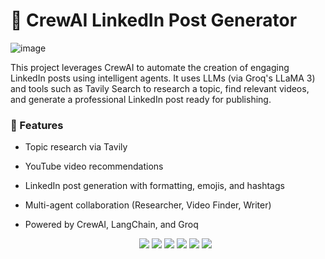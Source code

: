 # 🤖 CrewAI LinkedIn Post Generator

![image](https://github.com/user-attachments/assets/0fd29963-56f7-42bc-b94c-e34d91a568eb)


This project leverages CrewAI to automate the creation of engaging LinkedIn posts using intelligent agents. It uses LLMs (via Groq's LLaMA 3) and tools such as Tavily Search to research a topic, find relevant videos, and generate a professional LinkedIn post ready for publishing.
 
### 📌 Features
- Topic research via Tavily
- YouTube video recommendations
- LinkedIn post generation with formatting, emojis, and hashtags
- Multi-agent collaboration (Researcher, Video Finder, Writer)
- Powered by CrewAI, LangChain, and Groq
  
  <p align="center"> 
   <img src="https://img.shields.io/badge/Python-3776AB?style=for-the-badge&logo=python&logoColor=white" /> 
   <img src="https://img.shields.io/badge/CrewAI-000000?style=for-the-badge&logo=data:image/svg+xml;base64,&logoColor=white" /> 
   <img src="https://img.shields.io/badge/LangChain-000000?style=for-the-badge&logo=LangChain&logoColor=white" /> 
   <img src="https://img.shields.io/badge/Groq-LLaMA3-blueviolet?style=for-the-badge&logo=groq&logoColor=white" /> 
   <img src="https://img.shields.io/badge/HuggingFace-FFBF00?style=for-the-badge&logo=huggingface&logoColor=black" /> 
   <img src="https://img.shields.io/badge/Tavily-3F3F3F?style=for-the-badge&logo=google&logoColor=white" /> </p>
